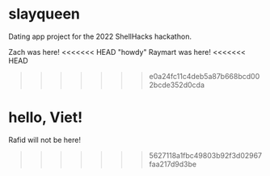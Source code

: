 # slayqueen
Dating app project for the 2022 ShellHacks hackathon.

Zach was here!
<<<<<<< HEAD
"howdy"
Raymart was here!
<<<<<<< HEAD
>>>>>>> e0a24fc11c4deb5a87b668bcd002bcde352d0cda

hello, Viet!
=======
Rafid will not be here! 

>>>>>>> 5627118a1fbc49803b92f3d02967faa217d9d3be
